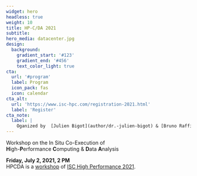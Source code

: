 ```yaml
---
widget: hero
headless: true
weight: 10
title: HP-C/DA 2021
subtitle: 
hero_media: datacenter.jpg
design:
  background:
    gradient_start: '#123'
    gradient_end: '#456'
    text_color_light: true
cta:
  url: '#program'
  label: Program
  icon_pack: fas
  icon: calendar
cta_alt:
  url: 'https://www.isc-hpc.com/registration-2021.html'
  label: 'Register'
cta_note:
  label: |
    Oganized by  [Julien Bigot](author/dr.-julien-bigot) & [Bruno Raffin](author/dr.-bruno-raffin).
---
```

Workshop on the In Situ Co-Execution of <br> **H**igh-**P**erformance **C**omputing & **D**ata **A**nalysis

**Friday, July 2, 2021, 2 PM** <br>
HPCDA is a [workshop](https://app.swapcard.com/widget/event/isc-high-performance-2021-digital/planning/UGxhbm5pbmdfNDQ0NzMz) of [ISC High Performance 2021](https://www.isc-hpc.com/).
